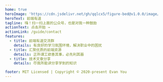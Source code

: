 ```yaml
---
home: true
heroImage: 'https://cdn.jsdelivr.net/gh/qqlcx5/figure-bed@v1.0.0/image/qc-play.png'
heroText: 前端有道
tagline: 嗨！扫一扫上面的公众号，也是对我一种鼓励
actionText: 点击开始 →
actionLink: /guide/contact
features:
  - title: 前端有道交流群
    details: 有良好的学习氛围环境，解决职业中的困扰
  - title: 汇聚优质的前端资源
    details: 正所谓工欲善其事，必先利其器
  - title: 技术文章分享
    details: 尽我所能讲分享学到的知识

footer: MIT Licensed | Copyright © 2020-present Evan You
---
```

